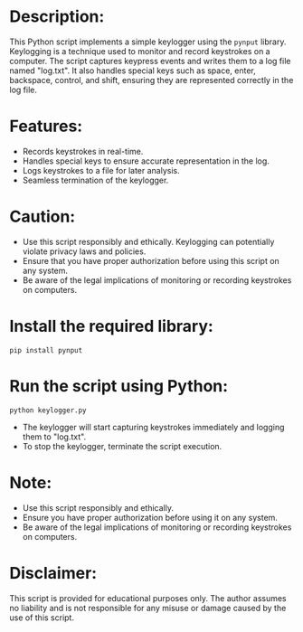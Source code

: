 # Description:
This Python script implements a simple keylogger using the ```pynput``` library. Keylogging is a technique used to monitor and record keystrokes on a computer. The script captures keypress events and writes them to a log file named "log.txt". It also handles special keys such as space, enter, backspace, control, and shift, ensuring they are represented correctly in the log file.

# Features:
* Records keystrokes in real-time.
* Handles special keys to ensure accurate representation in the log.
* Logs keystrokes to a file for later analysis.
* Seamless termination of the keylogger.

# Caution:
* Use this script responsibly and ethically. Keylogging can potentially violate privacy laws and policies.
* Ensure that you have proper authorization before using this script on any system.
* Be aware of the legal implications of monitoring or recording keystrokes on computers.

# Install the required library:
~~~
pip install pynput
~~~
# Run the script using Python:
~~~
python keylogger.py
~~~
* The keylogger will start capturing keystrokes immediately and logging them to "log.txt".
* To stop the keylogger, terminate the script execution.
# Note:
* Use this script responsibly and ethically.
* Ensure you have proper authorization before using it on any system.
* Be aware of the legal implications of monitoring or recording keystrokes on computers.
# Disclaimer:
This script is provided for educational purposes only. The author assumes no liability and is not responsible for any misuse or damage caused by the use of this script.
